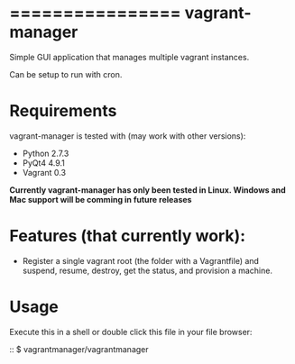 ================
vagrant-manager
================

Simple GUI application that manages multiple vagrant instances.

Can be setup to run with cron.

Requirements
============

vagrant-manager is tested with (may work with other versions):

* Python 2.7.3
* PyQt4 4.9.1
* Vagrant 0.3

**Currently vagrant-manager has only been tested in Linux. Windows and Mac support
will be comming in future releases**
    
Features (that currently work):
===============================

* Register a single vagrant root (the folder with a Vagrantfile) and suspend, resume, destroy, get the status, and provision a machine.

Usage
============

Execute this in a shell or double click this file in your file browser:

::
    $ vagrantmanager/vagrantmanager